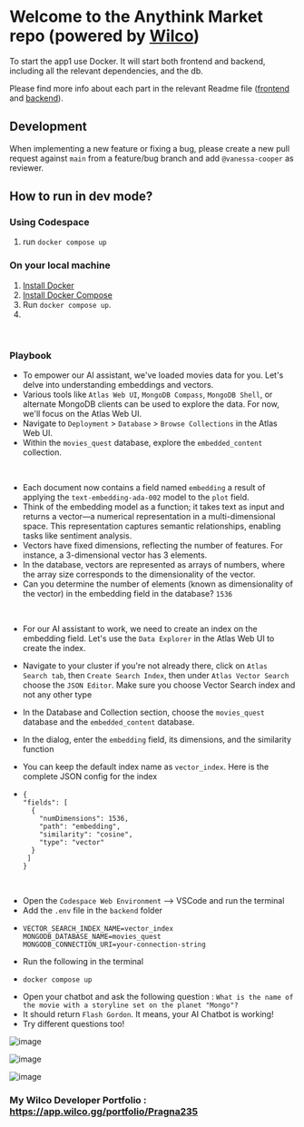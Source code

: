 # Welcome to the Anythink Market repo (powered by [Wilco](https://www.trywilco.com))

To start the app1 use Docker. It will start both frontend and backend, including all the relevant dependencies, and the db.

Please find more info about each part in the relevant Readme file ([frontend](frontend/readme.md) and [backend](backend/README.md)).

## Development

When implementing a new feature or fixing a bug, please create a new pull request against `main` from a feature/bug branch and add `@vanessa-cooper` as reviewer.

## How to run in dev mode?

### Using Codespace
1.  run `docker compose up`
### On your local machine
1. [Install Docker](https://docs.docker.com/get-docker/)
2. [Install Docker Compose](https://docs.docker.com/compose/install/)
3. Run `docker compose up`.
4. 
<br>

### Playbook

* To empower our AI assistant, we've loaded movies data for you. Let's delve into understanding embeddings and vectors.
* Various tools like `Atlas Web UI`, `MongoDB Compass`, `MongoDB Shell`, or alternate MongoDB clients can be used to explore the data. For now, we'll focus on the Atlas Web UI.
* Navigate to `Deployment` > `Database` > `Browse Collections` in the Atlas Web UI.
* Within the `movies_quest` database, explore the `embedded_content` collection.
<br>

* Each document now contains a field named `embedding` a result of applying the `text-embedding-ada-002` model to the `plot` field.
* Think of the embedding model as a function; it takes text as input and returns a vector—a numerical representation in a multi-dimensional space. This representation captures semantic relationships, enabling tasks like sentiment analysis.
* Vectors have fixed dimensions, reflecting the number of features. For instance, a 3-dimensional vector has 3 elements.
* In the database, vectors are represented as arrays of numbers, where the array size corresponds to the dimensionality of the vector.
* Can you determine the number of elements (known as dimensionality of the vector) in the embedding field in the database? `1536`
<br>

* For our AI assistant to work, we need to create an index on the embedding field. Let's use the `Data Explorer` in the Atlas Web UI to create the index.
* Navigate to your cluster if you're not already there, click on `Atlas Search tab`, then `Create Search Index`, then under `Atlas Vector Search` choose the `JSON Editor`. Make sure you choose Vector Search index and not any other type
* In the Database and Collection section, choose the `movies_quest` database and the `embedded_content` database.
* In the dialog, enter the `embedding` field, its dimensions, and the similarity function
* You can keep the default index name as `vector_index`. Here is the complete JSON config for the index

*     {
      "fields": [
        {
          "numDimensions": 1536,
          "path": "embedding",
          "similarity": "cosine",
          "type": "vector"
        }
       ]
      }
<br>

* Open the `Codespace Web Environment` --> VSCode and run the terminal
* Add the `.env` file in the `backend` folder
*     VECTOR_SEARCH_INDEX_NAME=vector_index
      MONGODB_DATABASE_NAME=movies_quest
      MONGODB_CONNECTION_URI=your-connection-string
* Run the following in the terminal
*     docker compose up
* Open your chatbot and ask the following question : `What is the name of the movie with a storyline set on the planet "Mongo"?`
* It should return `Flash Gordon`. It means, your AI Chatbot is working!
* Try different questions too!

![image](https://github.com/Pragna235/Anythink-Market-43lr7kae/assets/109524200/33945d88-0bc9-4e2a-8b71-38fa297c8b6f)


![image](https://github.com/Pragna235/Anythink-Market-43lr7kae/assets/109524200/e157b2e4-56b1-4521-adc2-201d00bca412)

![image](https://github.com/Pragna235/Anythink-Market-43lr7kae/assets/109524200/06e32e88-a8e0-4a3d-850b-126410b80a3f)

### My Wilco Developer Portfolio : https://app.wilco.gg/portfolio/Pragna235




